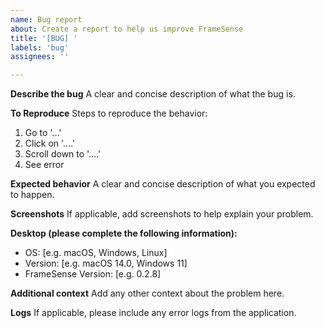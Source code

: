 ```yaml
---
name: Bug report
about: Create a report to help us improve FrameSense
title: '[BUG] '
labels: 'bug'
assignees: ''

---
```


**Describe the bug**
A clear and concise description of what the bug is.

**To Reproduce**
Steps to reproduce the behavior:
1. Go to '...'
2. Click on '....'
3. Scroll down to '....'
4. See error

**Expected behavior**
A clear and concise description of what you expected to happen.

**Screenshots**
If applicable, add screenshots to help explain your problem.

**Desktop (please complete the following information):**
 - OS: [e.g. macOS, Windows, Linux]
 - Version: [e.g. macOS 14.0, Windows 11]
 - FrameSense Version: [e.g. 0.2.8]

**Additional context**
Add any other context about the problem here.

**Logs**
If applicable, please include any error logs from the application.
